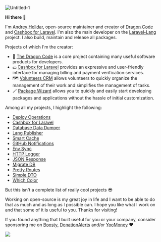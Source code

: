 ![Untitled-1](https://github.com/andrey-helldar/andrey-helldar/assets/10347617/a8cb924d-eb2a-4ce9-8925-469acd74a090)

**Hi there** 👋

I'm [Andrey Helldar](https://dragon-code.pro), open-source maintainer and creator of
[Dragon Code](https://github.com/TheDragonCode) and [Cashbox for Laravel](https://github.com/cashbox-laravel).
I'm also the main developer on the [Laravel-Lang](https://github.com/Laravel-Lang) project.
I also build, maintain and release all packages.

Projects of which I'm the creator:

- 🐉 [The Dragon Code](https://github.com/TheDragonCode) is a core project containing many useful software products for developers.
- 💵 [Cashbox for Laravel](https://github.com/cashbox-laravel) provides an expressive and user-friendly interface for managing billing and payment verification services.
- 🗺️ [Volunteers CRM](https://github.com/volunteers-crm) allows volunteers to quickly organize the management of their work and simplifies the management of tasks.
- 🪄 [Package Wizard](https://github.com/package-wizard) allows you to quickly and easily start developing packages and applications without the hassle of initial customization.

Among all my projects, I highlight the following:

- [Deploy Operations](https://github.com/TheDragonCode/laravel-deploy-operations)
- [Cashbox for Laravel](https://github.com/cashbox-laravel)
- [Database Data Dumper](https://github.com/TheDragonCode/laravel-data-dumper)
- [Lang Publisher](https://github.com/Laravel-Lang/publisher)
- [Smart Cache](https://github.com/TheDragonCode/laravel-cache)
- [GitHub Notifications](https://github.com/TheDragonCode/github-notifications)
- [Env Sync](https://github.com/TheDragonCode/env-sync-laravel)
- [HTTP Logger](https://github.com/TheDragonCode/laravel-http-logger)
- [JSON Response](https://github.com/TheDragonCode/laravel-json-response)
- [Migrate DB](https://github.com/TheDragonCode/migrate-db)
- [Pretty Routes](https://github.com/TheDragonCode/pretty-routes)
- [Simple DTO](https://github.com/TheDragonCode/simple-data-transfer-object)
- [Which Color](https://github.com/TheDragonCode/which-color)

But this isn't a complete list of really cool projects 😎

Working on open-source is my great joy in life and I want to be able to do that as much and as long as I possible can. I hope you like what I work on and that some of it is useful to you. Thanks for visiting!

If you found anything that I built useful for you or your company, consider sponsoring me on
[Boosty](https://boosty.to/dragon-code), [DonationAlerts](https://www.donationalerts.com/r/dragon_code) and/or [YooMoney](https://yoomoney.ru/to/410012608840929) ❤️

![](https://hit.yhype.me/github/profile?user_id=10347617)

